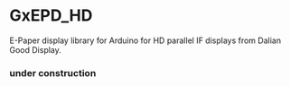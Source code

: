 # GxEPD_HD
E-Paper display library for Arduino for HD parallel IF displays from Dalian Good Display.

### under construction
